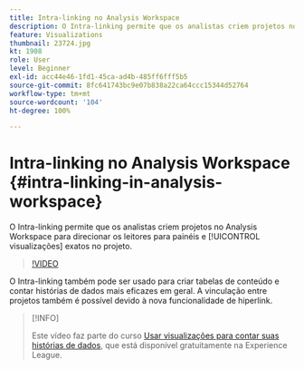 ```yaml
---
title: Intra-linking no Analysis Workspace
description: O Intra-linking permite que os analistas criem projetos no Analysis Workspace para direcionar os leitores para painéis e visualizações exatos no projeto.
feature: Visualizations
thumbnail: 23724.jpg
kt: 1908
role: User
level: Beginner
exl-id: acc44e46-1fd1-45ca-ad4b-485ff6fff5b5
source-git-commit: 8fc641743bc9e07b838a22ca64ccc15344d52764
workflow-type: tm+mt
source-wordcount: '104'
ht-degree: 100%

---
```


# Intra-linking no Analysis Workspace {#intra-linking-in-analysis-workspace}

O Intra-linking permite que os analistas criem projetos no Analysis Workspace para direcionar os leitores para painéis e [!UICONTROL visualizações] exatos no projeto.

>[!VIDEO](https://video.tv.adobe.com/v/23724/?quality=12&learn=on)

O Intra-linking também pode ser usado para criar tabelas de conteúdo e contar histórias de dados mais eficazes em geral. A vinculação entre projetos também é possível devido à nova funcionalidade de hiperlink.

>[!INFO]
>
> Este vídeo faz parte do curso [Usar visualizações para contar suas histórias de dados](https://experienceleague.adobe.com/?recommended=Analytics-U-1-2021.1.visualizations&amp;lang=pt-BR), que está disponível gratuitamente na Experience League.

